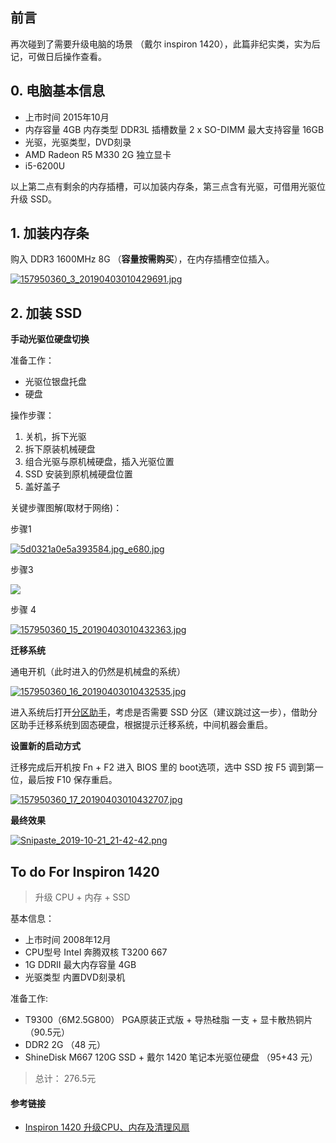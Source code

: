 ## 前言

再次碰到了需要升级电脑的场景 （戴尔 inspiron 1420），此篇非纪实类，实为后记，可做日后操作查看。

## 0\. 电脑基本信息

-   上市时间 2015年10月
-   内存容量 4GB 内存类型 DDR3L 插槽数量 2 x SO-DIMM 最大支持容量 16GB
-   光驱，光驱类型，DVD刻录
-   AMD Radeon R5 M330 2G 独立显卡
-   i5-6200U

以上第二点有剩余的内存插槽，可以加装内存条，第三点含有光驱，可借用光驱位升级 SSD。

## 1\. 加装内存条

购入 DDR3 1600MHz 8G （**容量按需购买**），在内存插槽空位插入。

[![157950360_3_20190403010429691.jpg](https://camo.githubusercontent.com/53451b96bbacb2631fad15e40870ec9d83fc18c0/687474703a2f2f7777312e73696e61696d672e636e2f6c617267652f64663535316561356c7931673836336865767a6b646a32307367306c636a77742e6a7067)](https://camo.githubusercontent.com/53451b96bbacb2631fad15e40870ec9d83fc18c0/687474703a2f2f7777312e73696e61696d672e636e2f6c617267652f64663535316561356c7931673836336865767a6b646a32307367306c636a77742e6a7067)

## 2\. 加装 SSD

**手动光驱位硬盘切换**

准备工作：

-   光驱位银盘托盘
-   硬盘

操作步骤：

1.  关机，拆下光驱
2.  拆下原装机械硬盘
3.  组合光驱与原机械硬盘，插入光驱位置
4.  SSD 安装到原机械硬盘位置
5.  盖好盖子

关键步骤图解(取材于网络)：

步骤1

[![5d0321a0e5a393584.jpg_e680.jpg](https://camo.githubusercontent.com/e8b04e468f6f28c8651972e8a430b3eb34f04206/687474703a2f2f7777312e73696e61696d672e636e2f6c617267652f64663535316561356c7931673836356161776732326a3230697730616f7134692e6a7067)](https://camo.githubusercontent.com/e8b04e468f6f28c8651972e8a430b3eb34f04206/687474703a2f2f7777312e73696e61696d672e636e2f6c617267652f64663535316561356c7931673836356161776732326a3230697730616f7134692e6a7067)

步骤3

[![](https://camo.githubusercontent.com/e8c4602263fc5f5137f0f7ad149d8c409e9171dd/687474703a2f2f7777312e73696e61696d672e636e2f6c617267652f64663535316561356c793167383635716f6c766f666a3230647730387a61637a2e6a7067)](https://camo.githubusercontent.com/e8c4602263fc5f5137f0f7ad149d8c409e9171dd/687474703a2f2f7777312e73696e61696d672e636e2f6c617267652f64663535316561356c793167383635716f6c766f666a3230647730387a61637a2e6a7067)

步骤 4

[![157950360_15_20190403010432363.jpg](https://camo.githubusercontent.com/60d4b8ec7e25f538d22eba4c7331d6d960911353/687474703a2f2f7777312e73696e61696d672e636e2f6c617267652f64663535316561356c7931673836347773637536626a32307367306c6334316c2e6a7067)](https://camo.githubusercontent.com/60d4b8ec7e25f538d22eba4c7331d6d960911353/687474703a2f2f7777312e73696e61696d672e636e2f6c617267652f64663535316561356c7931673836347773637536626a32307367306c6334316c2e6a7067)

**迁移系统**

通电开机（此时进入的仍然是机械盘的系统）

[![157950360_16_20190403010432535.jpg](https://camo.githubusercontent.com/785c2372446ddaa65d1776eeb904547c75384724/687474703a2f2f7777312e73696e61696d672e636e2f6c617267652f64663535316561356c7931673836336b7032616d726a3230736630666234316a2e6a7067)](https://camo.githubusercontent.com/785c2372446ddaa65d1776eeb904547c75384724/687474703a2f2f7777312e73696e61696d672e636e2f6c617267652f64663535316561356c7931673836336b7032616d726a3230736630666234316a2e6a7067)

进入系统后打开[分区助手](https://www.disktool.cn/)，考虑是否需要 SSD 分区（建议跳过这一步），借助分区助手迁移系统到固态硬盘，根据提示迁移系统，中间机器会重启。

**设置新的启动方式**

迁移完成后开机按 Fn + F2 进入 BIOS 里的 boot选项，选中 SSD 按 F5 调到第一位，最后按 F10 保存重启。

[![157950360_17_20190403010432707.jpg](https://camo.githubusercontent.com/3d7f513e185c311bd05d955d5d028961f77b5415/687474703a2f2f7777312e73696e61696d672e636e2f6c617267652f64663535316561356c7931673836337571636c74706a32306d3830656c6469722e6a7067)](https://camo.githubusercontent.com/3d7f513e185c311bd05d955d5d028961f77b5415/687474703a2f2f7777312e73696e61696d672e636e2f6c617267652f64663535316561356c7931673836337571636c74706a32306d3830656c6469722e6a7067)

**最终效果**

[![Snipaste_2019-10-21_21-42-42.png](https://camo.githubusercontent.com/9e71e4c17689488ced61a2023e8b984f7c6db456/687474703a2f2f7777312e73696e61696d672e636e2f6c617267652f64663535316561356c7931673836356d33736832686a3230776c306a386162712e6a7067)](https://camo.githubusercontent.com/9e71e4c17689488ced61a2023e8b984f7c6db456/687474703a2f2f7777312e73696e61696d672e636e2f6c617267652f64663535316561356c7931673836356d33736832686a3230776c306a386162712e6a7067)

## To do For Inspiron 1420

> 升级 CPU + 内存 + SSD

基本信息：

-   上市时间 2008年12月
-   CPU型号 Intel 奔腾双核 T3200 667
-   1G DDRII 最大内存容量 4GB
-   光驱类型 内置DVD刻录机

准备工作:

-   T9300（6M2.5G800） PGA原装正式版 + 导热硅脂 一支 + 显卡散热铜片 （90.5元）
-   DDR2 2G （48 元）
-   ShineDisk M667 120G SSD + 戴尔 1420 笔记本光驱位硬盘 （95+43 元）

> 总计： 276.5元

#### 参考链接

-   [Inspiron 1420 升级CPU、内存及清理风扇](https://post.smzdm.com/p/306212/)
